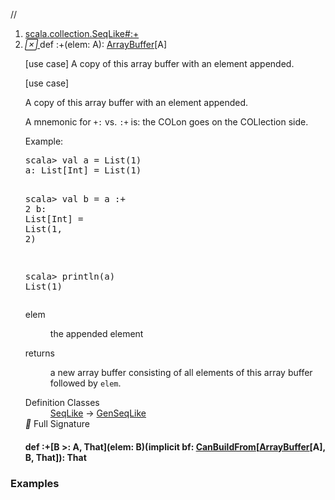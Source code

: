 //
<ol>
<li><a href="https://www.scala-lang.org/api/2.12.3/scala/collection/mutable/ArrayBuffer.html#:+(elem:A):scala.collection.mutable.ArrayBuffer[A]">scala.collection.SeqLike#:+</a></li>
<li name="scala.collection.SeqLike#:+" visbl="pub" class="indented0 " data-isabs="false" fullcomment="yes" group="Ungrouped"> <a id=":+(elem:A):scala.collection.mutable.ArrayBuffer[A]"></a><a id=":+(A):ArrayBuffer[A]"></a> <span class="permalink"> <a href="../../../scala/collection/mutable/ArrayBuffer.html#:+(elem:A):scala.collection.mutable.ArrayBuffer[A]" title="Permalink"> <i class="material-icons"></i> </a> </span> <span class="modifier_kind"> <span class="modifier"></span> <span class="kind">def</span> </span> <span class="symbol"> <span title="gt4s: $colon$plus" class="name">:+</span><span class="params">(<span name="elem">elem: <span class="extype" name="scala.collection.GenSeqLike.A">A</span></span>)</span><span class="result">: <a href="" class="extype" name="scala.collection.mutable.ArrayBuffer">ArrayBuffer</a>[<span class="extype" name="scala.collection.GenSeqLike.A">A</span>]</span> </span> <p class="shortcomment cmt">[use case] A copy of this array buffer with an element appended.</p>
 <div class="fullcomment">
  [use case] 
  <div class="comment cmt">
   <p> A copy of this array buffer with an element appended.</p>
   <p> A mnemonic for <code>+:</code> vs. <code>:+</code> is: the COLon goes on the COLlection side.</p>
   <p> Example:</p>
   <pre>scala&gt; <span class="kw">val</span> a = <span class="std">List</span>(<span class="num">1</span>)
a: <span class="std">List</span>[<span class="std">Int</span>] = <span class="std">List</span>(<span class="num">1</span>)

scala&gt; <span class="kw">val</span> b = a :+ <span class="num">2</span>
b: <span class="std">List</span>[<span class="std">Int</span>] = <span class="std">List</span>(<span class="num">1</span>, <span class="num">2</span>)

scala&gt; println(a)
<span class="std">List</span>(<span class="num">1</span>)</pre>
  </div>
  <dl class="paramcmts block">
   <dt class="param">
    elem
   </dt>
   <dd class="cmt">
    <p>the appended element</p>
   </dd>
   <dt>
    returns
   </dt>
   <dd class="cmt">
    <p>a new array buffer consisting of all elements of this array buffer followed by <code>elem</code>.</p>
   </dd>
  </dl>
  <dl class="attributes block"> 
   <dt>
    Definition Classes
   </dt>
   <dd>
    <a href="../SeqLike.html" class="extype" name="scala.collection.SeqLike">SeqLike</a> → 
    <a href="../GenSeqLike.html" class="extype" name="scala.collection.GenSeqLike">GenSeqLike</a>
   </dd>
   <div class="full-signature-block toggleContainer"> 
    <span class="toggle"> <i class="material-icons"></i> Full Signature </span> 
    <div class="hiddenContent full-signature-usecase">
     <h4 id="signature" class="signature"> <span class="modifier_kind"> <span class="modifier"></span> <span class="kind">def</span> </span> <span class="symbol"> <span title="gt4s: $colon$plus" class="name">:+</span><span class="tparams">[<span name="B">B &gt;: <span class="extype" name="scala.collection.mutable.ArrayBuffer.A">A</span></span>, <span name="That">That</span>]</span><span class="params">(<span name="elem">elem: <span class="extype" name="scala.collection.SeqLike.:+.B">B</span></span>)</span><span class="params">(<span class="implicit">implicit </span><span name="bf">bf: <a href="../generic/CanBuildFrom.html" class="extype" name="scala.collection.generic.CanBuildFrom">CanBuildFrom</a>[<a href="" class="extype" name="scala.collection.mutable.ArrayBuffer">ArrayBuffer</a>[<span class="extype" name="scala.collection.mutable.ArrayBuffer.A">A</span>], <span class="extype" name="scala.collection.SeqLike.:+.B">B</span>, <span class="extype" name="scala.collection.SeqLike.:+.That">That</span>]</span>)</span><span class="result">: <span class="extype" name="scala.collection.SeqLike.:+.That">That</span></span> </span> </h4>
    </div> 
   </div>
  </dl>
 </div> </li>
        </ol>


### Examples




